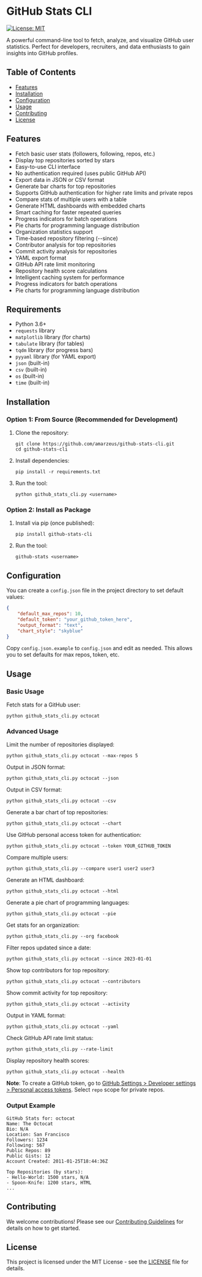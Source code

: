 # GitHub Stats CLI

[![License: MIT](https://img.shields.io/badge/License-MIT-yellow.svg)](https://opensource.org/licenses/MIT)

A powerful command-line tool to fetch, analyze, and visualize GitHub user statistics. Perfect for developers, recruiters, and data enthusiasts to gain insights into GitHub profiles.

## Table of Contents

- [Features](#features)
- [Installation](#installation)
- [Configuration](#configuration)
- [Usage](#usage)
- [Contributing](#contributing)
- [License](#license)

## Features

- Fetch basic user stats (followers, following, repos, etc.)
- Display top repositories sorted by stars
- Easy-to-use CLI interface
- No authentication required (uses public GitHub API)
- Export data in JSON or CSV format
- Generate bar charts for top repositories
- Supports GitHub authentication for higher rate limits and private repos
- Compare stats of multiple users with a table
- Generate HTML dashboards with embedded charts
- Smart caching for faster repeated queries
- Progress indicators for batch operations
- Pie charts for programming language distribution
- Organization statistics support
- Time-based repository filtering (--since)
- Contributor analysis for top repositories
- Commit activity analysis for repositories
- YAML export format
- GitHub API rate limit monitoring
- Repository health score calculations
- Intelligent caching system for performance
- Progress indicators for batch operations
- Pie charts for programming language distribution

## Requirements

- Python 3.6+
- `requests` library
- `matplotlib` library (for charts)
- `tabulate` library (for tables)
- `tqdm` library (for progress bars)
- `pyyaml` library (for YAML export)
- `json` (built-in)
- `csv` (built-in)
- `os` (built-in)
- `time` (built-in)

## Installation

### Option 1: From Source (Recommended for Development)

1. Clone the repository:
   ```
   git clone https://github.com/amarzeus/github-stats-cli.git
   cd github-stats-cli
   ```

2. Install dependencies:
   ```
   pip install -r requirements.txt
   ```

3. Run the tool:
   ```
   python github_stats_cli.py <username>
   ```

### Option 2: Install as Package

1. Install via pip (once published):
   ```
   pip install github-stats-cli
   ```

2. Run the tool:
   ```
   github-stats <username>
   ```

## Configuration

You can create a `config.json` file in the project directory to set default values:

```json
{
    "default_max_repos": 10,
    "default_token": "your_github_token_here",
    "output_format": "text",
    "chart_style": "skyblue"
}
```

Copy `config.json.example` to `config.json` and edit as needed. This allows you to set defaults for max repos, token, etc.

## Usage

### Basic Usage
Fetch stats for a GitHub user:
```
python github_stats_cli.py octocat
```

### Advanced Usage
Limit the number of repositories displayed:
```
python github_stats_cli.py octocat --max-repos 5
```

Output in JSON format:
```
python github_stats_cli.py octocat --json
```

Output in CSV format:
```
python github_stats_cli.py octocat --csv
```

Generate a bar chart of top repositories:
```
python github_stats_cli.py octocat --chart
```

Use GitHub personal access token for authentication:
```
python github_stats_cli.py octocat --token YOUR_GITHUB_TOKEN
```

Compare multiple users:
```
python github_stats_cli.py --compare user1 user2 user3
```

Generate an HTML dashboard:
```
python github_stats_cli.py octocat --html
```

Generate a pie chart of programming languages:
```
python github_stats_cli.py octocat --pie
```

Get stats for an organization:
```
python github_stats_cli.py --org facebook
```

Filter repos updated since a date:
```
python github_stats_cli.py octocat --since 2023-01-01
```

Show top contributors for top repository:
```
python github_stats_cli.py octocat --contributors
```

Show commit activity for top repository:
```
python github_stats_cli.py octocat --activity
```

Output in YAML format:
```
python github_stats_cli.py octocat --yaml
```

Check GitHub API rate limit status:
```
python github_stats_cli.py --rate-limit
```

Display repository health scores:
```
python github_stats_cli.py octocat --health
```

**Note**: To create a GitHub token, go to [GitHub Settings > Developer settings > Personal access tokens](https://github.com/settings/tokens). Select `repo` scope for private repos.

### Output Example
```
GitHub Stats for: octocat
Name: The Octocat
Bio: N/A
Location: San Francisco
Followers: 1234
Following: 567
Public Repos: 89
Public Gists: 12
Account Created: 2011-01-25T18:44:36Z

Top Repositories (by stars):
- Hello-World: 1500 stars, N/A
- Spoon-Knife: 1200 stars, HTML
...
```

## Contributing

We welcome contributions! Please see our [Contributing Guidelines](CONTRIBUTING.md) for details on how to get started.

## License

This project is licensed under the MIT License - see the [LICENSE](LICENSE) file for details.

